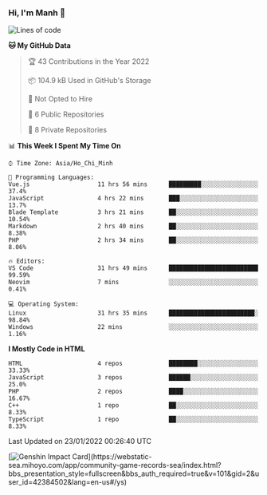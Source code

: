 ### Hi, I'm Manh 👋

<!--START_SECTION:waka-->
![Lines of code](https://img.shields.io/badge/From%20Hello%20World%20I%27ve%20Written-2%20Million%20lines%20of%20code-blue)

**🐱 My GitHub Data** 

> 🏆 43 Contributions in the Year 2022
 > 
> 📦 104.9 kB Used in GitHub's Storage 
 > 
> 🚫 Not Opted to Hire
 > 
> 📜 6 Public Repositories 
 > 
> 🔑 8 Private Repositories  
 > 
📊 **This Week I Spent My Time On** 

```text
⌚︎ Time Zone: Asia/Ho_Chi_Minh

💬 Programming Languages: 
Vue.js                   11 hrs 56 mins      █████████░░░░░░░░░░░░░░░░   37.4% 
JavaScript               4 hrs 22 mins       ███░░░░░░░░░░░░░░░░░░░░░░   13.7% 
Blade Template           3 hrs 21 mins       ██░░░░░░░░░░░░░░░░░░░░░░░   10.54% 
Markdown                 2 hrs 40 mins       ██░░░░░░░░░░░░░░░░░░░░░░░   8.38% 
PHP                      2 hrs 34 mins       ██░░░░░░░░░░░░░░░░░░░░░░░   8.06%

🔥 Editors: 
VS Code                  31 hrs 49 mins      █████████████████████████   99.59% 
Neovim                   7 mins              ░░░░░░░░░░░░░░░░░░░░░░░░░   0.41%

💻 Operating System: 
Linux                    31 hrs 35 mins      ████████████████████████░   98.84% 
Windows                  22 mins             ░░░░░░░░░░░░░░░░░░░░░░░░░   1.16%

```

**I Mostly Code in HTML** 

```text
HTML                     4 repos             ████████░░░░░░░░░░░░░░░░░   33.33% 
JavaScript               3 repos             ██████░░░░░░░░░░░░░░░░░░░   25.0% 
PHP                      2 repos             ████░░░░░░░░░░░░░░░░░░░░░   16.67% 
C++                      1 repo              ██░░░░░░░░░░░░░░░░░░░░░░░   8.33% 
TypeScript               1 repo              ██░░░░░░░░░░░░░░░░░░░░░░░   8.33%

```



 Last Updated on 23/01/2022 00:26:40 UTC
<!--END_SECTION:waka-->

[![Genshin Impact Card](https://api.mn07.xyz/genshin/card/42384502?)](https://webstatic-sea.mihoyo.com/app/community-game-records-sea/index.html?bbs_presentation_style=fullscreen&bbs_auth_required=true&v=101&gid=2&user_id=42384502&lang=en-us#/ys)
